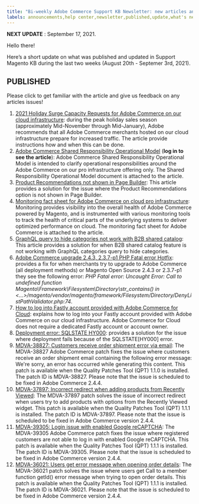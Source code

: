 ```yaml
---
title: "Bi-weekly Adobe Commerce Support KB Newsletter: new articles and updates"
labels: announcements,help center,newsletter,published,update,what's new,Magento,Adobe Commerce
---
```


 **NEXT UPDATE** : September 17, 2021.

Hello there!

Here’s a short update on what was published and updated in Support Magento KB during the last two weeks (August 20th - Septemer 3rd, 2021).


## PUBLISHED

Please click to get familiar with the article and give us feedback on any articles issues!

1. [2021 Holiday Surge Capacity Requests for Adobe Commerce on our cloud infrastructure](https://support.magento.com/hc/en-us/articles/360049580912-2021-Holiday-Surge-Capacity-Requests-for-Adobe-Commerce-on-our-cloud-infrastructure): during the peak holiday sales season (approximately Mid-November through Mid-January), Adobe recommends that all Adobe Commerce merchants hosted on our cloud infrastructure prepare for increased traffic. The article provide instructions how and when this can be done.
1. [Adobe Commerce Shared Responsibility Operational Model](https://support.magento.com/hc/en-us/articles/4407700678669) (**log in to see the article**): Adobe Commerce Shared Responsibility Operational Model is intended to clarify operational responsibilities around the Adobe Commerce on our pro infrastructure offering only. The Shared Responsibility Operational Model document is attached to the article.
1. [Product Recommendations not shown in Page Builder](https://support.magento.com/hc/en-us/articles/4407358020877-Product-Recommendations-not-shown-in-Page-Builder): This article provides a solution for the issue where the Product Recommendations option is not shown in Page Builder.
1. [Monitoring fact sheet for Adobe Commerce on cloud pro infrastructure](https://support.magento.com/hc/en-us/articles/4408353714573-Monitoring-fact-sheet-for-Adobe-Commerce-on-cloud-pro-infrastructure): Monitoring provides visibility into the overall health of Adobe Commerce powered by Magento, and is instrumented with various monitoring tools to track the health of critical parts of the underlying systems to deliver optimized performance on cloud. The monitoring fact sheet for Adobe Commerce is attached to the article.
1. [GraphQL query to hide categories not work with B2B shared catalog](https://support.magento.com/hc/en-us/articles/4408181529997-GraphQL-query-to-hide-categories-not-work-with-B2B-shared-catalog): This article provides a solution for when B2B shared catalog feature is not working with GraphQL categories query to hide categories.
1. [Adobe Commerce upgrade 2.4.3, 2.3.7-p1 PHP Fatal error Hotfix](https://support.magento.com/hc/en-us/articles/4408021533069-Adobe-Commerce-upgrade-2-4-3-2-3-7-p1-PHP-Fatal-error-Hotfix): provides a fix for when merchants try to upgrade to Adobe Commerce (all deployment methods) or Magento Open Source 2.4.3 or 2.3.7-p1 they see the following error: *PHP Fatal error: Uncaught Error: Call to undefined function Magento\Framework\Filesystem\Directory\str_contains() in <...>/magento/vendor/magento/framework/Filesystem/Directory/DenyListPathValidator.php:74*.
1. [How to log into Fastly account provided with Adobe Commerce for Cloud](https://support.magento.com/hc/en-us/articles/4407819028749-How-to-log-into-Fastly-account-provided-with-Adobe-Commerce-for-Cloud): explains how to log into your Fastly account provided with Adobe Commerce on our cloud infrastructure. Adobe Commerce for Cloud does not require a dedicated Fastly account or account owner.
1. [Deployment error: SQLSTATE HY000](https://support.magento.com/hc/en-us/articles/4408032293773-Deployment-error-SQLSTATE-HY000-): provides a solution for the issue where deployment fails because of the SQLSTATE[HY000] error.
1. [MDVA-38827: Customers receive order shipment error via email](https://support.magento.com/hc/en-us/articles/4407780851981-MDVA-38827-Customers-receive-order-shipment-error-via-email): The MDVA-38827 Adobe Commerce patch fixes the issue where customers receive an order shipment email containing the following error message: We're sorry, an error has occurred while generating this content. This patch is available when the Quality Patches Tool (QPT) 1.1.0 is installed. The patch ID is MDVA-38827. Please note that the issue is scheduled to be fixed in Adobe Commerce 2.4.4.
1. [MDVA-37897: Incorrect redirect when adding products from Recently Viewed](https://support.magento.com/hc/en-us/articles/4407433438989-MDVA-37897-Incorrect-redirect-when-adding-products-from-Recently-Viewed): The MDVA-37897 patch solves the issue of incorrect redirect when users try to add products with options from the Recently Viewed widget. This patch is available when the Quality Patches Tool (QPT) 1.1.1 is installed. The patch ID is MDVA-37897. Please note that the issue is scheduled to be fixed in Adobe Commerce version 2.4.4.
1. [MDVA-39305: Login issue with enabled Google reCAPTCHA](https://support.magento.com/hc/en-us/articles/4407775801741-MDVA-39305-Login-issue-with-enabled-Google-reCAPTCHA): The MDVA-39305 Adobe Commerce patch fixes the issue where registered customers are not able to log in with enabled Google reCAPTCHA. This patch is available when the Quality Patches Tool (QPT) 1.1.1 is installed. The patch ID is MDVA-39305. Please note that the issue is scheduled to be fixed in Adobe Commerce version 2.4.4.
1. [MDVA-36021: Users get error message when opening order details](https://support.magento.com/hc/en-us/articles/4407413356429-MDVA-36021-Users-get-error-message-when-opening-order-details): The MDVA-36021 patch solves the issue where users get Call to a member function getId() error message when trying to open order details. This patch is available when the Quality Patches Tool (QPT) 1.1.1 is installed. The patch ID is MDVA-36021. Please note that the issue is scheduled to be fixed in Adobe Commerce version 2.4.4.

